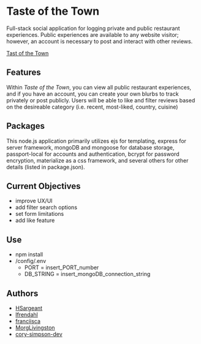 # Taste of the Town

Full-stack social application for logging private and public restaurant experiences. Public experiences are available to any website visitor; however, an account is necessary to post and interact with other reviews.

[Tast of the Town](https://totr.up.railway.app/ "Taste of the Town")

## Features

Within *Taste of the Town*, you can view all public restaurant experiences, and if you have an account, you can create your own blurbs to track privately or post publicly. Users will be able to like and filter reviews based on the desireable category (i.e. recent, most-liked, country, cuisine)

## Packages

This node.js application primarily utilizes ejs for templating, express for server framework, mongoDB and mongoose for database storage, passport-local for accounts and authentication, bcrypt for password encryption, materialize as a css framework, and several others for other details (listed in package.json).

## Current Objectives

- improve UX/UI
- add filter search options
- set form limitations
- add like feature

## Use

- npm install
- /config/.env
  - PORT = insert_PORT_number
  - DB_STRING = insert_mongoDB_connection_string

## Authors

- [HSargeant](https://github.com/HSargeant "HSargeant Github")
- [lfrendahl](https://github.com/lfrendahl "lfrendahl Github")
- [franciisca](https://github.com/franciisca "franciisca Github")
- [MorgLivingston](https://github.com/MorgLivingston "MorgLivingston Github")
- [cory-simpson-dev](https://github.com/cory-simpson-dev "cory-simpson-dev Github")